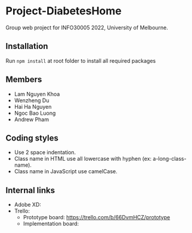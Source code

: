 # Project-DiabetesHome

Group web project for INFO30005 2022, University of Melbourne.

## Installation

Run `npm install` at root folder to install all required packages

## Members

- Lam Nguyen Khoa
- Wenzheng Du
- Hai Ha Nguyen
- Ngoc Bao Luong
- Andrew Pham

## Coding styles

- Use 2 space indentation.
- Class name in HTML use all lowercase with hyphen (ex: a-long-class-name).
- Class name in JavaScript use camelCase.

## Internal links

- Adobe XD:
- Trello:
  - Prototype board: <https://trello.com/b/66DvmHCZ/prototype>
  - Implementation board:
